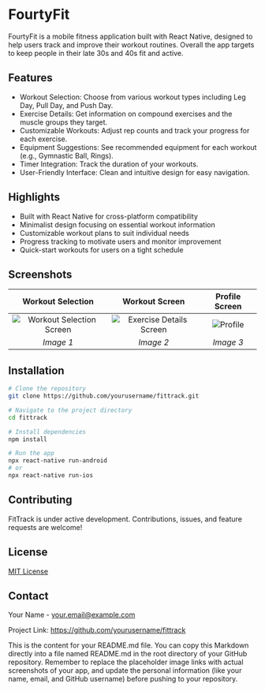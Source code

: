 # FourtyFit

FourtyFit is a mobile fitness application built with React Native, designed to help users track and improve their workout routines.
Overall the app targets to keep people in their late 30s and 40s fit and active.

## Features

- Workout Selection: Choose from various workout types including Leg Day, Pull Day, and Push Day.
- Exercise Details: Get information on compound exercises and the muscle groups they target.
- Customizable Workouts: Adjust rep counts and track your progress for each exercise.
- Equipment Suggestions: See recommended equipment for each workout (e.g., Gymnastic Ball, Rings).
- Timer Integration: Track the duration of your workouts.
- User-Friendly Interface: Clean and intuitive design for easy navigation.

## Highlights

- Built with React Native for cross-platform compatibility
- Minimalist design focusing on essential workout information
- Customizable workout plans to suit individual needs
- Progress tracking to motivate users and monitor improvement
- Quick-start workouts for users on a tight schedule

## Screenshots

| Workout Selection | Workout Screen | Profile Screen |
| :---: | :---: | :---: |
| ![Workout Selection Screen](https://github.com/yan-braslavsky/Fortyfit/assets/1155059/ff6d86d2-a71e-418a-98b6-fbdd91af2d15) |![Exercise Details Screen](https://github.com/yan-braslavsky/Fortyfit/assets/1155059/19b0dae5-c5ca-4257-ad76-17912c1b0f7f) | ![Profile](https://github.com/yan-braslavsky/Fortyfit/assets/1155059/d4fdc243-bf80-40e8-ad01-48542ff00249) |
| *Image 1* | *Image 2* | *Image 3* |





## Installation

```bash
# Clone the repository
git clone https://github.com/yourusername/fittrack.git

# Navigate to the project directory
cd fittrack

# Install dependencies
npm install

# Run the app
npx react-native run-android
# or
npx react-native run-ios
```

## Contributing

FitTrack is under active development. Contributions, issues, and feature requests are welcome!

## License

[MIT License](LICENSE)

## Contact

Your Name - your.email@example.com

Project Link: https://github.com/yourusername/fittrack


This is the content for your README.md file. You can copy this Markdown directly into a file named README.md in the root directory of your GitHub repository. Remember to replace the placeholder image links with actual screenshots of your app, and update the personal information (like your name, email, and GitHub username) before pushing to your repository.
